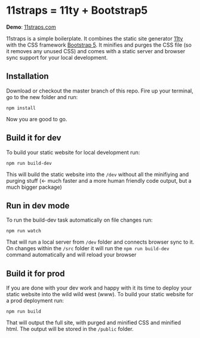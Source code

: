 # 11straps = 11ty + Bootstrap5

**Demo**: <a href="https://11straps.com" target="_blank">11straps.com</a>

11straps is a simple boilerplate. It combines the static site generator <a href="https://www.11ty.dev/" target="_blank">11ty</a> with the CSS framework <a href="https://getbootstrap.com/" target="_blank">Bootstrap 5</a>. It minifies and purges the CSS file (so it removes any unused CSS) and comes with a static server and browser sync support for your local development.

## Installation
Download or checkout the master branch of this repo.
Fire up your terminal, go to the new folder and run:
```
npm install
```
Now you are good to go.

## Build it for dev
To build your static website for local development run:
```
npm run build-dev
```
This will build the static website into the `/dev` without all the minifiying and purging stuff (<- much faster and a more human friendly code output, but a much bigger package)

## Run in dev mode
To run the build-dev task automatically on file changes run:
```
npm run watch
```
That will run a local server from `/dev` folder and connects browser sync to it. On changes within the `/src` folder it will run the `npm run build-dev` command automatically and will reload your browser

## Build it for prod
If you are done with your dev work and happy with it its time to deploy your static website into the wild wild west (www). To build your static website for a prod deployment run:
```
npm run build
```
That will output the full site, with purged and minified CSS and minified html. The output will be stored in the `/public` folder. 
